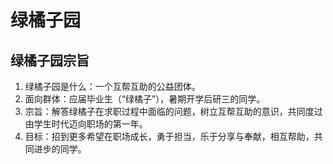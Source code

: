 # 绿橘子园  
## 绿橘子园宗旨  
1. 绿橘子园是什么：一个互帮互助的公益团体。  
2. 面向群体：应届毕业生（“绿橘子”），暑期开学后研三的同学。  
3. 宗旨：解答绿橘子在求职过程中面临的问题，树立互帮互助的意识，共同度过由学生时代迈向职场的第一年。  
4. 目标：招到更多希望在职场成长，勇于担当，乐于分享与奉献，相互帮助，共同进步的同学。
